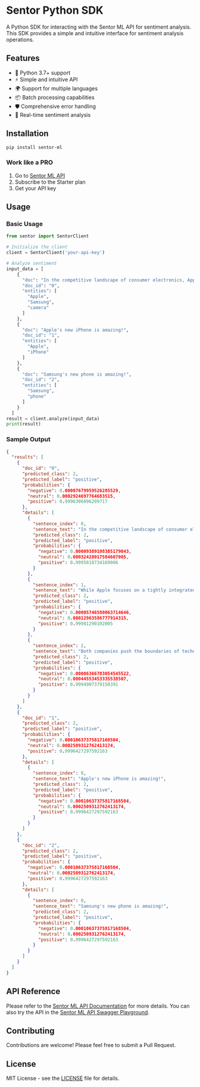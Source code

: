# Sentor Python SDK

A Python SDK for interacting with the Sentor ML API for sentiment analysis. This SDK provides a simple and intuitive interface for sentiment analysis operations.

## Features

- 🚀 Python 3.7+ support
- ⚡ Simple and intuitive API
- 🌍 Support for multiple languages
- 📦 Batch processing capabilities
- 🛡️ Comprehensive error handling
- 🔄 Real-time sentiment analysis

## Installation

```bash
pip install sentor-ml
```

### Work like a PRO

1. Go to [Sentor ML API](https://sentor.app/api)
2. Subscribe to the Starter plan
3. Get your API key

## Usage

### Basic Usage

```python
from sentor import SentorClient

# Initialize the client
client = SentorClient('your-api-key')

# Analyze sentiment
input_data = [
    {
      "doc": "In the competitive landscape of consumer electronics, Apple and Samsung continue to lead the market with innovative products and strong brand loyalty. While Apple focuses on a tightly integrated ecosystem with devices like the iPhone, iPad, and Mac, Samsung excels in offering a wide range of options across various price points, especially in its Galaxy smartphone lineup. Both companies push the boundaries of technology, from cutting-edge chipsets to advanced camera systems, often setting industry trends that others follow.",
      "doc_id": "0",
      "entities": [
        "Apple",
        "Samsung",
        "camera"
      ]
    },
    {
      "doc": "Apple's new iPhone is amazing!",
      "doc_id": "1",
      "entities": [
        "Apple",
        "iPhone"
      ]
    },
    {
      "doc": "Samsung's new phone is amazing!",
      "doc_id": "2",
      "entities": [
        "Samsung",
        "phone"
      ]
    }
  ]
result = client.analyze(input_data)
print(result)
```

### Sample Output

```json
{
  "results": [
    {
      "doc_id": "0",
      "predicted_class": 2,
      "predicted_label": "positive",
      "probabilities": {
        "negative": 0.00007679959526285529,
        "neutral": 0.0002924697764683515,
        "positive": 0.9996306896209717
      },
      "details": [
        {
          "sentence_index": 0,
          "sentence_text": "In the competitive landscape of consumer electronics, Apple and Samsung continue to lead the market with innovative products and strong brand loyalty.",
          "predicted_class": 2,
          "predicted_label": "positive",
          "probabilities": {
            "negative": 0.00009389198385179043,
            "neutral": 0.00032428017584607005,
            "positive": 0.9995818734169006
          }
        },
        {
          "sentence_index": 1,
          "sentence_text": "While Apple focuses on a tightly integrated ecosystem with devices like the iPhone, iPad, and Mac, Samsung excels in offering a wide range of options across various price points, especially in its Galaxy smartphone lineup.",
          "predicted_class": 2,
          "predicted_label": "positive",
          "probabilities": {
            "negative": 0.00005746580063714646,
            "neutral": 0.00012963586777914315,
            "positive": 0.99981290102005
          }
        },
        {
          "sentence_index": 2,
          "sentence_text": "Both companies push the boundaries of technology, from cutting-edge chipsets to advanced camera systems, often setting industry trends that others follow.",
          "predicted_class": 2,
          "predicted_label": "positive",
          "probabilities": {
            "negative": 0.00006366783054545522,
            "neutral": 0.00044553453335538507,
            "positive": 0.9994907379150391
          }
        }
      ]
    },
    {
      "doc_id": "1",
      "predicted_class": 2,
      "predicted_label": "positive",
      "probabilities": {
        "negative": 0.00010637375817168504,
        "neutral": 0.0002509312762413174,
        "positive": 0.9996427297592163
      },
      "details": [
        {
          "sentence_index": 0,
          "sentence_text": "Apple's new iPhone is amazing!",
          "predicted_class": 2,
          "predicted_label": "positive",
          "probabilities": {
            "negative": 0.00010637375817168504,
            "neutral": 0.0002509312762413174,
            "positive": 0.9996427297592163
          }
        }
      ]
    },
    {
      "doc_id": "2",
      "predicted_class": 2,
      "predicted_label": "positive",
      "probabilities": {
        "negative": 0.00010637375817168504,
        "neutral": 0.0002509312762413174,
        "positive": 0.9996427297592163
      },
      "details": [
        {
          "sentence_index": 0,
          "sentence_text": "Samsung's new phone is amazing!",
          "predicted_class": 2,
          "predicted_label": "positive",
          "probabilities": {
            "negative": 0.00010637375817168504,
            "neutral": 0.0002509312762413174,
            "positive": 0.9996427297592163
          }
        }
      ]
    }
  ]
}
```

## API Reference

Please refer to the [Sentor ML API Documentation](https://sentor.app/docs) for more details.
You can also try the API in the [Sentor ML API Swagger Playground](https://sentor.app/docs).

## Contributing

Contributions are welcome! Please feel free to submit a Pull Request.

## License

MIT License - see the [LICENSE](LICENSE) file for details.